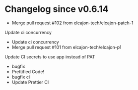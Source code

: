 # Changelog since v0.6.14
- Merge pull request #102 from elcajon-tech/elcajon-patch-1

Update ci concurrency 
- Update ci concurrency 
- Merge pull request #101 from elcajon-tech/elcajon-p1

Update CI secrets to use app instead of PAT 
- bugfix 
- Prettified Code! 
- bugfix ci 
- Update Prettier CI 

